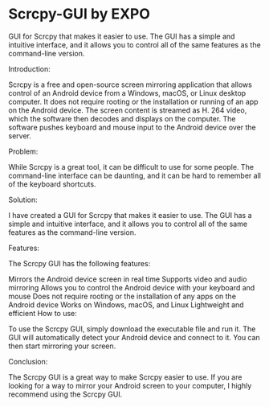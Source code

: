 # Scrcpy-GUI by EXPO
GUI for Scrcpy that makes it easier to use. The GUI has a simple and intuitive interface, and it allows you to control all of the same features as the command-line version.

Introduction:

Scrcpy is a free and open-source screen mirroring application that allows control of an Android device from a Windows, macOS, or Linux desktop computer. It does not require rooting or the installation or running of an app on the Android device. The screen content is streamed as H. 264 video, which the software then decodes and displays on the computer. The software pushes keyboard and mouse input to the Android device over the server.

Problem:

While Scrcpy is a great tool, it can be difficult to use for some people. The command-line interface can be daunting, and it can be hard to remember all of the keyboard shortcuts.

Solution:

I have created a GUI for Scrcpy that makes it easier to use. The GUI has a simple and intuitive interface, and it allows you to control all of the same features as the command-line version.

Features:

The Scrcpy GUI has the following features:

Mirrors the Android device screen in real time
Supports video and audio mirroring
Allows you to control the Android device with your keyboard and mouse
Does not require rooting or the installation of any apps on the Android device
Works on Windows, macOS, and Linux
Lightweight and efficient
How to use:

To use the Scrcpy GUI, simply download the executable file and run it. The GUI will automatically detect your Android device and connect to it. You can then start mirroring your screen.

Conclusion:

The Scrcpy GUI is a great way to make Scrcpy easier to use. If you are looking for a way to mirror your Android screen to your computer, I highly recommend using the Scrcpy GUI.
